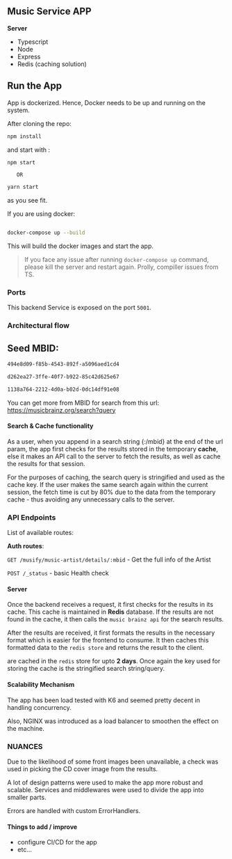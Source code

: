## Music Service APP

**Server**

-   Typescript
-   Node
-   Express
-   Redis (caching solution)

## Run the App

App is dockerized. Hence, Docker needs to be up and running on the system.

After cloning the repo:

```sh
npm install
```

and start with :

```sh
npm start
```

       OR

```sh
yarn start
```

as you see fit.

If you are using docker:

```sh

docker-compose up --build

```

This will build the docker images and start the app.

> If you face any issue after running `docker-compose up` command, please kill the server and restart again. Prolly, compiller issues from TS.

### Ports

This backend Service is exposed on the port `5001`.

### Architectural flow

## Seed MBID:

```sh
494e8d09-f85b-4543-892f-a5096aed1cd4

d262ea27-3ffe-40f7-b922-85c42d625e67

1138a764-2212-4d0a-b02d-0dc14df91e08
```

You can get more from MBID for search from this url: https://musicbrainz.org/search?query

#### Search & Cache functionality

As a user, when you append in a search string {:/mbid} at the end of the url param, the app first checks for the results stored in the temporary **cache**, else it makes an API call to the server to fetch the results, as well as cache the results for that session.

For the purposes of caching, the search query is stringified and used as the cache key. If the user makes the same search again within the current session, the fetch time is cut by 80% due to the data from the temporary cache - thus avoiding any unnecessary calls to the server.

### API Endpoints

List of available routes:

**Auth routes**:

`GET /musify/music-artist/details/:mbid` - Get the full info of the Artist

`POST /_status` - basic Health check

#### Server

Once the backend receives a request, it first checks for the results in its cache. This cache is maintained in **Redis** database. If the results are not found in the cache, it then calls the `music brainz api` for the search results.

After the results are received, it first formats the results in the necessary format which is easier for the frontend to consume. It then caches this formatted data to the `redis store` and returns the result to the client.

are cached in the `redis` store for upto **2 days**. Once again the key used for storing the cache is the stringified search string/query.

#### Scalability Mechanism

The app has been load tested with K6 and seemed pretty decent in handling concurrency.

Also, NGINX was introduced as a load balancer to smoothen the effect on the machine.

### NUANCES

Due to the likelihood of some front images been unavailable, a check was used in picking the CD cover image from the results.

A lot of design patterns were used to make the app more robust and scalable. Services and middlewares were used to divide the app into smaller parts.

Errors are handled with custom ErrorHandlers.

#### Things to add / improve

-   configure CI/CD for the app
-   etc...
